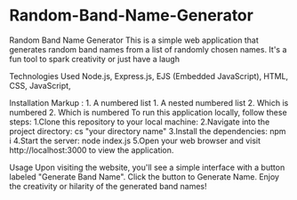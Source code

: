 # Random-Band-Name-Generator
 Random Band Name Generator This is a simple web application that generates random band names from a list of randomly chosen names. It's a fun tool to spark creativity or just have a laugh
 
Technologies Used
Node.js, 
Express.js, 
EJS (Embedded JavaScript), 
HTML, 
CSS, 
JavaScript, 

Installation
 Markup : 1. A numbered list
              1. A nested numbered list
              2. Which is numbered
          2. Which is numbered
To run this application locally, follow these steps:
1.Clone this repository to your local machine:
2.Navigate into the project directory: cs "your directory name"
3.Install the dependencies: npm i
4.Start the server: node index.js
5.Open your web browser and visit http://localhost:3000 to view the application.

Usage
Upon visiting the website, you'll see a simple interface with a button labeled "Generate Band Name".
Click the button to Generate Name.
Enjoy the creativity or hilarity of the generated band names!
